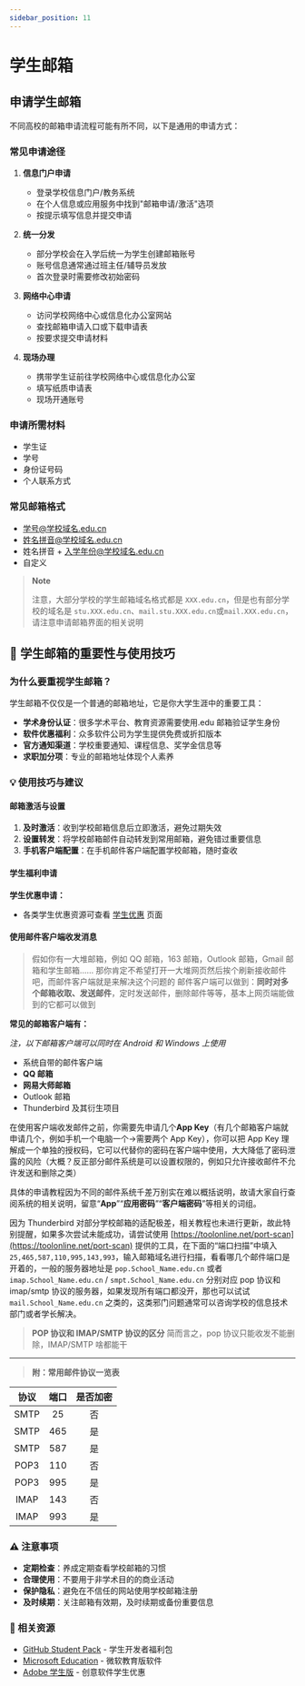 ```yaml
---
sidebar_position: 11
---
```


# 学生邮箱

## 申请学生邮箱

不同高校的邮箱申请流程可能有所不同，以下是通用的申请方式：

### 常见申请途径

1. **信息门户申请**
    - 登录学校信息门户/教务系统
    - 在个人信息或应用服务中找到"邮箱申请/激活"选项
    - 按提示填写信息并提交申请

2. **统一分发**
    - 部分学校会在入学后统一为学生创建邮箱账号
    - 账号信息通常通过班主任/辅导员发放
    - 首次登录时需要修改初始密码

3. **网络中心申请**
    - 访问学校网络中心或信息化办公室网站
    - 查找邮箱申请入口或下载申请表
    - 按要求提交申请材料

4. **现场办理**
    - 携带学生证前往学校网络中心或信息化办公室
    - 填写纸质申请表
    - 现场开通账号

### 申请所需材料

- 学生证
- 学号
- 身份证号码
- 个人联系方式

### 常见邮箱格式

- 学号@学校域名.edu.cn
- 姓名拼音@学校域名.edu.cn
- 姓名拼音 + 入学年份@学校域名.edu.cn
- 自定义

> **Note**
>
> 注意，大部分学校的学生邮箱域名格式都是 `XXX.edu.cn`，但是也有部分学校的域名是 `stu.XXX.edu.cn`、`mail.stu.XXX.edu.cn`或`mail.XXX.edu.cn`，请注意申请邮箱界面的相关说明

## 📧 学生邮箱的重要性与使用技巧

### 为什么要重视学生邮箱？

学生邮箱不仅仅是一个普通的邮箱地址，它是你大学生涯中的重要工具：

- **学术身份认证**：很多学术平台、教育资源需要使用.edu 邮箱验证学生身份
- **软件优惠福利**：众多软件公司为学生提供免费或折扣版本
- **官方通知渠道**：学校重要通知、课程信息、奖学金信息等
- **求职加分项**：专业的邮箱地址体现个人素养

### 💡 使用技巧与建议

#### 邮箱激活与设置

1. **及时激活**：收到学校邮箱信息后立即激活，避免过期失效
2. **设置转发**：将学校邮箱邮件自动转发到常用邮箱，避免错过重要信息
3. **手机客户端配置**：在手机邮件客户端配置学校邮箱，随时查收

#### 学生福利申请

**学生优惠申请：**

- 各类学生优惠资源可查看 [学生优惠](../general-skills/student-discounts.md) 页面

#### 使用邮件客户端收发消息

> 假如你有一大堆邮箱，例如 QQ 邮箱，163 邮箱，Outlook 邮箱，Gmail 邮箱和学生邮箱……
> 那你肯定不希望打开一大堆网页然后挨个刷新接收邮件吧，而邮件客户端就是来解决这个问题的
> 邮件客户端可以做到：**同时对多个邮箱收取、发送邮件**，定时发送邮件，删除邮件等等，基本上网页端能做到的它都可以做到

**常见的邮箱客户端有：**

_注，以下邮箱客户端可以同时在 Android 和 Windows 上使用_

- 系统自带的邮件客户端
- **QQ 邮箱**
- **网易大师邮箱**
- Outlook 邮箱
- Thunderbird 及其衍生项目

在使用客户端收发邮件之前，你需要先申请几个**App Key**（有几个邮箱客户端就申请几个，例如手机一个电脑一个→需要两个 App Key），你可以把 App Key 理解成一个单独的授权码，它可以代替你的密码在客户端中使用，大大降低了密码泄露的风险（大概？反正部分邮件系统是可以设置权限的，例如只允许接收邮件不允许发送和删除之类）

具体的申请教程因为不同的邮件系统千差万别实在难以概括说明，故请大家自行查阅系统的相关说明，留意“**App**”“**应用密码**”“**客户端密码**”等相关的词组。

因为 Thunderbird 对部分学校邮箱的适配极差，相关教程也未进行更新，故此特别提醒，如果多次尝试未能成功，请尝试使用 [https://toolonline.net/port-scan](https://toolonline.net/port-scan) 提供的工具，在下面的“端口扫描”中填入 `25,465,587,110,995,143,993`，输入邮箱域名进行扫描，看看哪几个邮件端口是开着的，一般的服务器地址是 `pop.School_Name.edu.cn` 或者 `imap.School_Name.edu.cn` / `smpt.School_Name.edu.cn` 分别对应 pop 协议和 imap/smtp 协议的服务器，如果发现所有端口都没开，那也可以试试 `mail.School_Name.edu.cn` 之类的，这类邪门问题通常可以咨询学校的信息技术部门或者学长解决。

> **POP 协议和 IMAP/SMTP 协议的区分**
> 简而言之，pop 协议只能收发不能删除，IMAP/SMTP 啥都能干

---

> **附：常用邮件协议一览表**

| 协议 | 端口 | 是否加密 |
| :--: | :--: | :------: |
| SMTP |  25  |    否    |
| SMTP | 465  |    是    |
| SMTP | 587  |    是    |
| POP3 | 110  |    否    |
| POP3 | 995  |    是    |
| IMAP | 143  |    否    |
| IMAP | 993  |    是    |

### ⚠️ 注意事项

- **定期检查**：养成定期查看学校邮箱的习惯
- **合理使用**：不要用于非学术目的的商业活动
- **保护隐私**：避免在不信任的网站使用学校邮箱注册
- **及时续期**：关注邮箱有效期，及时续期或备份重要信息

### 🔗 相关资源

- [GitHub Student Pack](https://education.github.com/pack) - 学生开发者福利包
- [Microsoft Education](https://education.microsoft.com/) - 微软教育版软件
- [Adobe 学生版](https://www.adobe.com/creativecloud/buy/students.html) - 创意软件学生优惠
